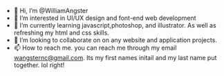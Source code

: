 - 👋 Hi, I’m @WilliamAngster
- 👀 I’m interested in UI/UX design and font-end web development
- 🌱 I’m currently learning javascript,photoshop, and illustrator. As well as refreshing my html and css skills.
- 💞️ I’m looking to collaborate on on any website and application projects.  
- 📫 How to reach me. you can reach me through my email wangsternc@gmail.com. Its my first names initail and my last name put together. lol right! 

<!---
WilliamAngster/WilliamAngster is a ✨ special ✨ repository because its `README.md` (this file) appears on your GitHub profile.
You can click the Preview link to take a look at your changes.
--->
